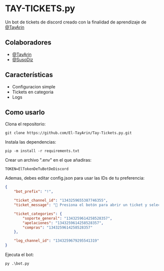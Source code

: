 
# TAY-TICKETS.py

Un bot de tickets de discord creado con la finalidad de aprendizaje de [@TayArin](https://github.com/El-TayArin)


## Colaboradores

- [@TayArin](https://github.com/El-TayArin)
- [@SusoDiz](https://github.com/SusoDiz)


## Características

- Configuracion simple
- Tickets en categoria
- Logs


## Como usarlo

Clona el repositorio:
```
git clone https://github.com/El-TayArin/Tay-Tickets.py.git
```

Instala las dependencias:
```
pip -m install -r requirements.txt
```

Crear un archivo ".env" en el que añadiras:
```plaintext # .env
TOKEN=ElTokenDeTuBotDeDiscord
```
Ademas, debes editar config.json para usar las IDs de tu preferencia:
```json
{
    "bot_prefix": "!",

    "ticket_channel_id": "1343259655387746355",
    "ticket_message": "🎫 Presiona el botón para abrir un ticket y seleccionar la categoría.",

    "ticket_categories": {
        "soporte_general": "1343259614258528357",
        "apelaciones": "1343259614258528357",
        "compras": "1343259614258528357"
    },

    "log_channel_id": "1343259679295541319"
}
```

Ejecuta el bot:
```
py .\bot.py
```
